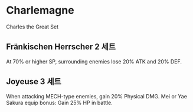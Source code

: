 # Charlemagne

Charles the Great Set

## Fränkischen Herrscher 2 세트

At 70% or higher SP, surrounding enemies lose 20% ATK and 20% DEF.

## Joyeuse 3 세트

When attacking MECH-type enemies, gain 20% Physical DMG.
Mei or Yae Sakura equip bonus: Gain 25% HP in battle.

